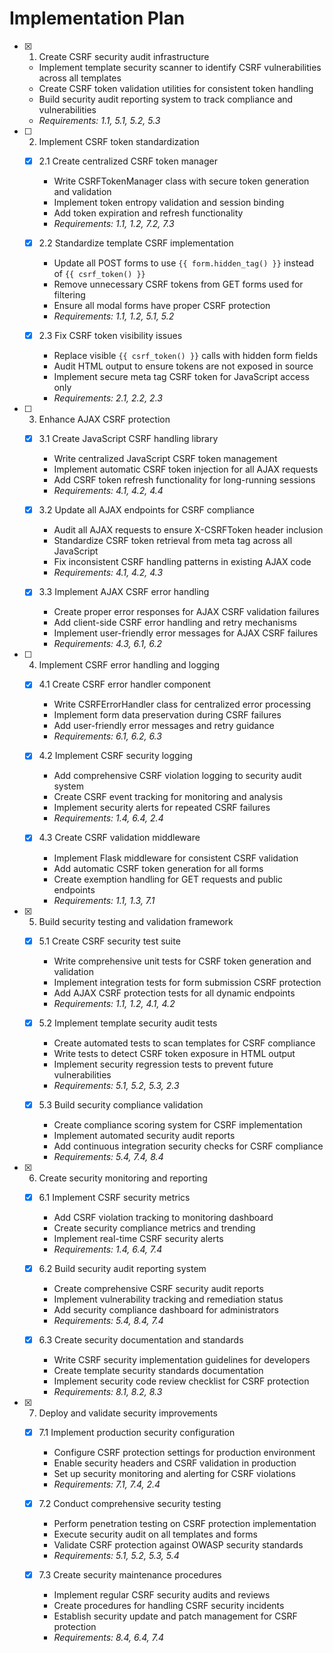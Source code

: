 # Implementation Plan

- [x] 1. Create CSRF security audit infrastructure
  - Implement template security scanner to identify CSRF vulnerabilities across all templates
  - Create CSRF token validation utilities for consistent token handling
  - Build security audit reporting system to track compliance and vulnerabilities
  - _Requirements: 1.1, 5.1, 5.2, 5.3_

- [ ] 2. Implement CSRF token standardization
  - [x] 2.1 Create centralized CSRF token manager
    - Write CSRFTokenManager class with secure token generation and validation
    - Implement token entropy validation and session binding
    - Add token expiration and refresh functionality
    - _Requirements: 1.1, 1.2, 7.2, 7.3_

  - [x] 2.2 Standardize template CSRF implementation
    - Update all POST forms to use `{{ form.hidden_tag() }}` instead of `{{ csrf_token() }}`
    - Remove unnecessary CSRF tokens from GET forms used for filtering
    - Ensure all modal forms have proper CSRF protection
    - _Requirements: 1.1, 1.2, 5.1, 5.2_

  - [x] 2.3 Fix CSRF token visibility issues
    - Replace visible `{{ csrf_token() }}` calls with hidden form fields
    - Audit HTML output to ensure tokens are not exposed in source
    - Implement secure meta tag CSRF token for JavaScript access only
    - _Requirements: 2.1, 2.2, 2.3_

- [ ] 3. Enhance AJAX CSRF protection
  - [x] 3.1 Create JavaScript CSRF handling library
    - Write centralized JavaScript CSRF token management
    - Implement automatic CSRF token injection for all AJAX requests
    - Add CSRF token refresh functionality for long-running sessions
    - _Requirements: 4.1, 4.2, 4.4_

  - [x] 3.2 Update all AJAX endpoints for CSRF compliance
    - Audit all AJAX requests to ensure X-CSRFToken header inclusion
    - Standardize CSRF token retrieval from meta tag across all JavaScript
    - Fix inconsistent CSRF handling patterns in existing AJAX code
    - _Requirements: 4.1, 4.2, 4.3_

  - [x] 3.3 Implement AJAX CSRF error handling
    - Create proper error responses for AJAX CSRF validation failures
    - Add client-side CSRF error handling and retry mechanisms
    - Implement user-friendly error messages for AJAX CSRF failures
    - _Requirements: 4.3, 6.1, 6.2_

- [ ] 4. Implement CSRF error handling and logging
  - [x] 4.1 Create CSRF error handler component
    - Write CSRFErrorHandler class for centralized error processing
    - Implement form data preservation during CSRF failures
    - Add user-friendly error messages and retry guidance
    - _Requirements: 6.1, 6.2, 6.3_

  - [x] 4.2 Implement CSRF security logging
    - Add comprehensive CSRF violation logging to security audit system
    - Create CSRF event tracking for monitoring and analysis
    - Implement security alerts for repeated CSRF failures
    - _Requirements: 1.4, 6.4, 2.4_

  - [x] 4.3 Create CSRF validation middleware
    - Implement Flask middleware for consistent CSRF validation
    - Add automatic CSRF token generation for all forms
    - Create exemption handling for GET requests and public endpoints
    - _Requirements: 1.1, 1.3, 7.1_

- [x] 5. Build security testing and validation framework
  - [x] 5.1 Create CSRF security test suite
    - Write comprehensive unit tests for CSRF token generation and validation
    - Implement integration tests for form submission CSRF protection
    - Add AJAX CSRF protection tests for all dynamic endpoints
    - _Requirements: 1.1, 1.2, 4.1, 4.2_

  - [x] 5.2 Implement template security audit tests
    - Create automated tests to scan templates for CSRF compliance
    - Write tests to detect CSRF token exposure in HTML output
    - Implement security regression tests to prevent future vulnerabilities
    - _Requirements: 5.1, 5.2, 5.3, 2.3_

  - [x] 5.3 Build security compliance validation
    - Create compliance scoring system for CSRF implementation
    - Implement automated security audit reports
    - Add continuous integration security checks for CSRF compliance
    - _Requirements: 5.4, 7.4, 8.4_

- [x] 6. Create security monitoring and reporting
  - [x] 6.1 Implement CSRF security metrics
    - Add CSRF violation tracking to monitoring dashboard
    - Create security compliance metrics and trending
    - Implement real-time CSRF security alerts
    - _Requirements: 1.4, 6.4, 7.4_

  - [x] 6.2 Build security audit reporting system
    - Create comprehensive CSRF security audit reports
    - Implement vulnerability tracking and remediation status
    - Add security compliance dashboard for administrators
    - _Requirements: 5.4, 8.4, 7.4_

  - [x] 6.3 Create security documentation and standards
    - Write CSRF security implementation guidelines for developers
    - Create template security standards documentation
    - Implement security code review checklist for CSRF protection
    - _Requirements: 8.1, 8.2, 8.3_

- [x] 7. Deploy and validate security improvements
  - [x] 7.1 Implement production security configuration
    - Configure CSRF protection settings for production environment
    - Enable security headers and CSRF validation in production
    - Set up security monitoring and alerting for CSRF violations
    - _Requirements: 7.1, 7.4, 2.4_

  - [x] 7.2 Conduct comprehensive security testing
    - Perform penetration testing on CSRF protection implementation
    - Execute security audit on all templates and forms
    - Validate CSRF protection against OWASP security standards
    - _Requirements: 5.1, 5.2, 5.3, 5.4_

  - [x] 7.3 Create security maintenance procedures
    - Implement regular CSRF security audits and reviews
    - Create procedures for handling CSRF security incidents
    - Establish security update and patch management for CSRF protection
    - _Requirements: 8.4, 6.4, 7.4_